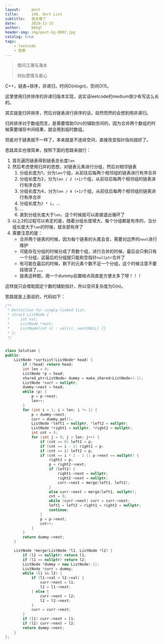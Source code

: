 ```yaml
---
layout:     post
title:      148. Sort List
subtitle:   我太难了
date:       2019-11-15
author:     bbkgl
header-img: img/post-bg-0002.jpg
catalog: true
tags:
    - leetcode
    - 链表
---
```


>借问江潮与海水
>
>何似君情与妾心

C++，链表+排序，非递归，时间O(nlogn)，空间O(1)。

这里使用归并排序的非递归版本实现，说实话leetcode的medium很少有写这么长的。

其实就是归并排序，然后对链表进行排序的话，自然而然的会想到用非递归。

归并排序对于数组而言，是需要借助O(n)的辅助空间的，因为合并两个数组的时候需要储存中间结果，就会用到临时数组。

但是对于链表就不一样了，本来就是不连续空间，直接改变指针指向就好了。

思路其实也很简单，按照下面的思路来就行：

1. 首先遍历链表得到链表总长度`len`
2. 然后考虑使用归并的思想，对链表元素进行分组，然后对相邻链表
    1. 分组长度为1，分为`len`个组，从前往后每两个相邻组的链表进行有序合并
    2. 分组长度为2，分为`len / 2 (+1)`个组，从前往后每两个相邻组的链表进行有序合并
    3. 分组长度为4，分为`len / 4 (+1)`个组，从前往后每两个相邻组的链表进行有序合并
    4. 分组长度为`2 * i`，...
    5. ...
    6. 直到分组长度大于`len`，这个时候就可以直接退出循环了
3. 以上2的过程可以肯定的是，随着分组长度增大，每个分组都是有序的，当分组长度大于`len`的时候，就全部有序了
4. 需要注意的是：
    - 合并两个链表的时候，因为每个链表的头尾会变，需要对边界的`next`进行维护
    - 可能存在分组的时候分成了奇数个组，进行合并的时候，最后会只剩只有一个分组，这最后的分组就只能和空指针`nullptr`合并了
    - 有可能在最后的时候，剩下的元素个数不足一个分组，这个时候注意不要段错误了。。。
    - 链表这种题，用一个dummy前置结点简直是方便太多了呀！！！

这样就只会借助固定个数的辅助指针，所以空间复杂度为O(n)。

思路就是上面说的，代码如下：

```cpp
/**
 * Definition for singly-linked list.
 * struct ListNode {
 *     int val;
 *     ListNode *next;
 *     ListNode(int x) : val(x), next(NULL) {}
 * };
 */

 
class Solution {
public:
    ListNode *sortList(ListNode* head) {
        if (!head) return head;
        int len = 0;
        ListNode *p = head;
        shared_ptr<ListNode> dummy = make_shared<ListNode>(-1);
        ListNode *curr = nullptr;
        dummy->next = head;
        while (p) {
            p = p->next;
            len++;
        }
        for (int i = 1; i < len; i *= 2) {
            p = dummy->next;
            curr = dummy.get();
            ListNode *left1 = nullptr, *left2 = nullptr;
            ListNode *right1 = nullptr, *right2 = nullptr;
            int cnt = 0;
            for (int j = 0; j < len; j++) {
                if (cnt == 0) left1 = p;
                if (cnt == i - 1) right1 = p;
                if (cnt == i) left2 = p;
                if (cnt == i * 2 - 1 || p->next == nullptr) {
                    right2 = p;
                    p = right2->next;
                    if (left2) {
                        right1->next = nullptr;
                        right2->next = nullptr;
                        curr->next = merge(left1, left2);
                    }
                    else curr->next = merge(left1, nullptr);
                    cnt = 0;
                    while (curr->next) curr = curr->next;
                    left1 = left2 = right1 = right2 = nullptr;
                    continue;
                }
                p = p->next;
                cnt++;
            }
        }
        return dummy->next;
    }

    ListNode *merge(ListNode *l1, ListNode *l2) {
        if (l2 == nullptr) return l1;
        if (l1 == nullptr) return l2;
        ListNode *dummy = new ListNode(-1);
        ListNode *curr = dummy;
        while (l1 && l2) {
            if (l1->val < l2->val) {
                curr->next = l1;
                l1 = l1->next;
            } else {
                curr->next = l2;
                l2 = l2->next;
            }
            curr = curr->next;
        }
        if (l1) curr->next = l1;
        if (l2) curr->next = l2;
        return dummy->next;
    }
};
```

